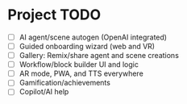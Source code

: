 # Project TODO
- [ ] AI agent/scene autogen (OpenAI integrated)
- [ ] Guided onboarding wizard (web and VR)
- [ ] Gallery: Remix/share agent and scene creations
- [ ] Workflow/block builder UI and logic
- [ ] AR mode, PWA, and TTS everywhere
- [ ] Gamification/achievements
- [ ] Copilot/AI help
